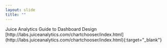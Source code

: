 ```yaml
---
layout: slide
title: ""
---
```


<section data-background-image="assets/images/Slide57.png" data-background-size="90%" data-background-position="center"></section>

<section markdown="1">  
Juice Analytics Guide to Dashboard Design
[http://labs.juiceanalytics.com/chartchooser/index.html](http://labs.juiceanalytics.com/chartchooser/index.html){:target="_blank"}  
</section>